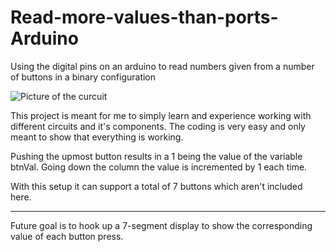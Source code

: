 # Read-more-values-than-ports-Arduino
Using the digital pins on an arduino to read numbers given from a number of buttons in a binary configuration

![Picture of the curcuit](KnappTillBinärTillHex.jpg)

This project is meant for me to simply learn and experience working with different circuits and it's components. 
The coding is very easy and only meant to show that everything is working.

Pushing the upmost button results in a 1 being the value of the variable btnVal.
Going down the column the value is incremented by 1 each time.

With this setup it can support a total of 7 buttons which aren't included here.

---

Future goal is to hook up a 7-segment display to show the corresponding value of each button press.
